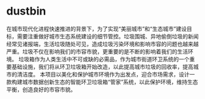 # dustbin
在城市现代化进程快速推进的背景下，为了实现“美丽城市”和“生态城市”建设目标，需要注重做好城市生态系统建设的细节管控。垃圾围城、异地偷倒垃圾的新闻经常见诸报端，生活垃圾随处可见，造成垃圾污染环境和影响市容的问题也越来越严重。垃圾不仅在影响我们的市容市貌，更重要的是不断的影响着我们的生活环境。
垃圾箱作为人类生活中不可或缺的必需品，作为城市街道环卫系统的一个重要基础设施，我们将从环卫垃圾箱开始改造，以此提高城市垃圾的回收率，提高城市的清洁度。
本项目以美化和保护城市环境作为出发点，迎合市场需求，设计一款构建城市数据创新生态的智能环卫垃圾箱“管家”系统，以此保护环境，维持生态平衡，创造良好的市容市貌。
